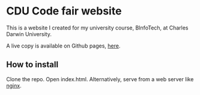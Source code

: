 # CDU Code fair website

This is a website I created for my university course, BInfoTech, at Charles Darwin University.

A live copy is available on Github pages, [here](https://chrios.github.io/cdu-code-fair-website).

## How to install

Clone the repo. Open index.html. Alternatively, serve from a web server like [nginx](https://www.nginx.com).
